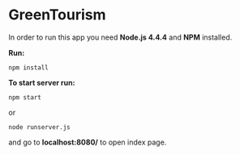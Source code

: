# GreenTourism

In order to run this app you need **Node.js 4.4.4** and **NPM** installed.

**Run:**
```
npm install
```

**To start server run:**
```
npm start
```
or
```
node runserver.js
```

and go to **localhost:8080/** to open index page.
